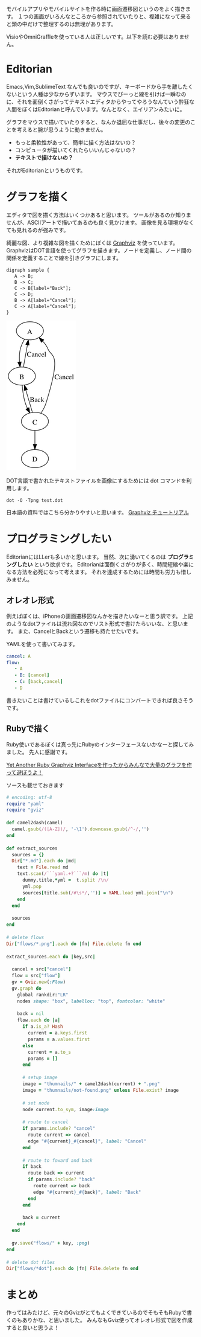 モバイルアプリやモバイルサイトを作る時に画面遷移図というのをよく描きます。
１つの画面がいろんなところから参照されていたりと、複雑になって来ると頭の中だけで整理するのは無理があります。

VisioやOmniGraffleを使っている人は正しいです。以下を読む必要はありません。

# Editorian
Emacs,Vim,SublimeText なんでも良いのですが、キーボードから手を離したくないという人種は少なからずいます。
マウスでぴーっと線を引けば一瞬なのに、それを面倒くさがってテキストエディタからやってやろうなんていう酔狂な人間をぼくはEditorianと呼んでいます。なんとなく、エイリアンみたいに。

グラフをマウスで描いていたりすると、なんか退屈な仕事だし、後々の変更のことを考えると腕が思うように動きません。

* もっと柔軟性があって、簡単に描く方法はないの？
* コンピュータが描いてくれたらいいんじゃないの？
* **テキストで描けないの？**

それがEditorianというものです。

# グラフを描く
エディタで図を描く方法はいくつかあると思います。
ツールがあるのか知りませんが、ASCIIアートで描いてあるのも良く見かけます。
画像を見る環境がなくても見れるのが強みです。

綺麗な図、より複雑な図を描くためにぼくは [Graphviz](http://www.graphviz.org) を使っています。
GraphvizはDOT言語を使ってグラフを描きます。ノードを定義し、ノード間の関係を定義することで線を引きグラフにします。

```
digraph sample {
   A -> B;
   B -> C;
   C -> B[label="Back"];
   C -> D;
   B -> A[label="Cancel"];
   C -> A[label="Cancel"];
}
```

![](/images/hoge.dot.png)

DOT言語で書かれたテキストファイルを画像にするためには dot コマンドを利用します。

```
dot -O -Tpng test.dot
```

日本語の資料ではこちら分かりやすいと思います。
[Graphviz チュートリアル](http://homepage3.nifty.com/kaku-chan/graphviz/)

# プログラミングしたい
EditorianにはLLerも多いかと思います。
当然、次に湧いてくるのは **プログラミングしたい** という欲求です。
Editorianは面倒くさがりが多く、時間短縮や楽になる方法を必死になって考えます。
それを達成するためには時間も労力も惜しみません。

## オレオレ形式
例えばぼくは、iPhoneの画面遷移図なんかを描きたいなーと思う訳です。
上記のようなdotファイルは流れ図なのでリスト形式で書けたらいいな、と思います。
また、CancelとBackという遷移も持たせたいです。

YAMLを使って書いてみます。

```yaml
cancel: A
flow:
   - A
   - B: [cancel]
   - C: [back,cancel]
   - D
```

書きたいことは書けているしこれをdotファイルにコンバートできれば良さそうです。

## Rubyで描く
Ruby使いであるぼくは真っ先にRubyのインターフェースないかなーと探してみました。
先人に感謝です。

[Yet Another Ruby Graphviz Interfaceを作ったからみんなで大量のグラフを作って遊ぼうよ！](http://melborne.github.io/2012/09/25/ruby-plus-graphviz-should-eql-gviz/)

ソースも載せておきます

```ruby
# encoding: utf-8
require "yaml"
require "gviz"

def camel2dash(camel)
  camel.gsub(/([A-Z])/, '-\1').downcase.gsub(/^-/,'')
end

def extract_sources
  sources = {}
  Dir["*.md"].each do |md|
    text = File.read md
    text.scan(/```yaml.+?```/m) do |t|
      dummy,title,*yml =  t.split /\n/
      yml.pop
      sources[title.sub(/#\s*/,'')] = YAML.load yml.join("\n")
    end
  end

  sources
end

# delete flows
Dir["flows/*.png"].each do |fn| File.delete fn end

extract_sources.each do |key,src|

  cancel = src["cancel"]
  flow = src["flow"]
  gv = Gviz.new(:Flow)
  gv.graph do
    global rankdir:"LR"
    nodes shape: "box", labelloc: "top", fontcolor: "white"

    back = nil
    flow.each do |a|
      if a.is_a? Hash
        current = a.keys.first
        params = a.values.first
      else
        current = a.to_s
        params = []
      end

      # setup image
      image = "thumnails/" + camel2dash(current) + ".png"
      image = "thumnails/not-found.png" unless File.exist? image

      # set node
      node current.to_sym, image:image

      # route to cancel
      if params.include? "cancel"
        route current => cancel
        edge "#{current}_#{cancel}", label: "Cancel"
      end

      # route to foward and back
      if back
        route back => current
        if params.include? "back"
          route current => back
          edge "#{current}_#{back}", label: "Back"
        end
      end

      back = current
    end
  end

  gv.save("flows/" + key, :png)
end

# delete dot files
Dir["flows/*dot"].each do |fn| File.delete fn end

```

# まとめ
作ってはみたけど、元々のGvizがとてもよくできているのでそもそもRubyで書くのもありかな、と思いました。
みんなもGviz使ってオレオレ形式で図を作成すると良いと思うよ！
